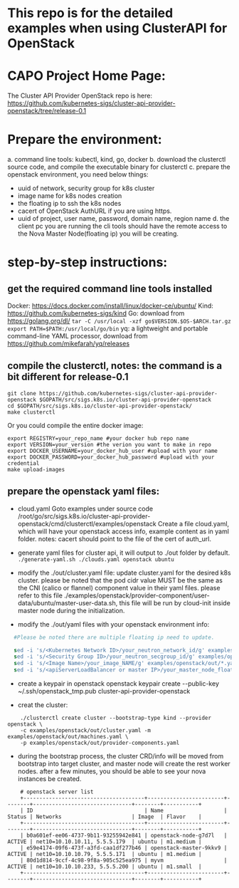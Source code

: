 # This repo is for the detailed examples when using ClusterAPI for OpenStack
# CAPO Project Home Page:
The Cluster API Provider OpenStack repo is here: https://github.com/kubernetes-sigs/cluster-api-provider-openstack/tree/release-0.1

# Prepare the environment:
a. command line tools: kubectl, kind, go, docker
b. download the clusterctl source code, and compile the executable binary for clusterctl
c. prepare the openstack environment, you need below things:
   - uuid of network, security group for k8s cluster
   - image name for k8s nodes creation
   - the floating ip to ssh the k8s nodes
   - cacert of OpenStack AuthURL if you are using https.
   - uuid of project, user name, password, domain name, region name
d. the client pc you are running the cli tools should have the remote access to the Nova Master Node(floating ip) you will be creating.

# step-by-step instructions:
## get the required command line tools installed
Docker: https://docs.docker.com/install/linux/docker-ce/ubuntu/
Kind: https://github.com/kubernetes-sigs/kind
Go: download from https://golang.org/dl/
    `tar -C /usr/local -xzf go$VERSION.$OS-$ARCH.tar.gz`
    `export PATH=$PATH:/usr/local/go/bin`
yq: a lightweight and portable command-line YAML processor, download from  https://github.com/mikefarah/yq/releases

## compile the clusterctl, notes: the command is a bit different for release-0.1
```
git clone https://github.com/kubernetes-sigs/cluster-api-provider-openstack $GOPATH/src/sigs.k8s.io/cluster-api-provider-openstack
cd $GOPATH/src/sigs.k8s.io/cluster-api-provider-openstack/
make clusterctl
```
Or you could compile the entire docker image:
```
export REGISTRY=your_repo_name #your docker hub repo name
export VERSION=your_version #the verion you want to make in repo
export DOCKER_USERNAME=your_docker_hub_user #upload with your name
export DOCKER_PASSWORD=your_docker_hub_password #upload with your credential
make upload-images
```
## prepare the openstack yaml files:
- cloud.yaml
Goto examples under source code /root/go/src/sigs.k8s.io/cluster-api-provider-openstack/cmd/clusterctl/examples/openstack
Create a file cloud.yaml, which will have your openstack access info, example content as in yaml folder.
notes: cacert should point to the file of the cert of auth_url.

- generate yaml files for cluster api, it will output to ./out folder by default.
`./generate-yaml.sh ./clouds.yaml openstack ubuntu`

- modify the ./out/cluster.yaml file:
  update cluster.yaml for the desired k8s cluster.
  please be noted that the pod cidr value MUST be the same as the CNI (calico or flannel) component value in their yaml files.
  please refer to this file ./examples/openstack/provider-component/user-data/ubuntu/master-user-data.sh, 
  this file will be run by cloud-init inside master node during the initialization.

- modify the ./out/yaml files with your openstack environment info:
```  sed -i 's/<Available Floating IP>/your_floating_ip/' examples/openstack/out/*.yaml
  #Please be noted there are multiple floating ip need to update.

  sed -i 's/<Kubernetes Network ID>/your_neutron_network_id/g' examples/openstack/out/*.yaml
  sed -i 's/<Security Group ID>/your_neutron_secgroup_id/g' examples/openstack/out/*.yaml
  sed -i 's/<Image Name>/your_image_NAME/g' examples/openstack/out/*.yaml
  sed -i 's/<apiServerLoadBalancer or master IP>/your_master_node_floating_ip/g' examples/openstack/out/*.yaml
```
- create a keypair in openstack
  openstack keypair create --public-key ~/.ssh/openstack_tmp.pub cluster-api-provider-openstack

- creat the cluster:
``` 
    ./clusterctl create cluster --bootstrap-type kind --provider openstack \
    -c examples/openstack/out/cluster.yaml -m examples/openstack/out/machines.yaml \
    -p examples/openstack/out/provider-components.yaml
```
- during the bootstrap process, the cluster CRD/info will be moved from bootstrap into target cluster, and master node will create the rest worker nodes.
after a few minutes, you should be able to see your nova instances be created.
```
    # openstack server list
    +--------------------------------------+------------------------+--------+-------------------------------+--------+-----------+
    | ID                                   | Name                   | Status | Networks                      | Image  | Flavor    |
    +--------------------------------------+------------------------+--------+-------------------------------+--------+-----------+
    | b0a601ef-ee06-4737-9b11-93255942e841 | openstack-node-g7d7l   | ACTIVE | net10=10.10.10.11, 5.5.5.179  | ubuntu | m1.medium |
    | e59e4174-09f6-473f-a3fd-caa1df277b46 | openstack-master-9kkv9 | ACTIVE | net10=10.10.10.79, 5.5.5.171  | ubuntu | m1.medium |
    | 80d1d814-9ccf-4c98-9f8a-905c525ea975 | myvm                   | ACTIVE | net10=10.10.10.233, 5.5.5.200 | ubuntu | m1.small  |
    +--------------------------------------+------------------------+--------+-------------------------------+--------+-----------+
```

